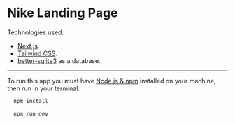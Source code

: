 # Nike Landing Page

Technologies used:

- [Next.js](https://nextjs.org/).
- [Tailwind CSS](https://tailwindcss.com/).
- [better-sqlite3](https://www.npmjs.com/package/better-sqlite3) as a database.

---

To run this app you must have [Node.js & npm](https://nodejs.org/en) installed on your machine, then run in your terminal:

```bash
  npm install

  npm run dev
```
